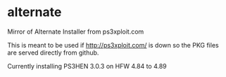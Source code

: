 # alternate
Mirror of Alternate Installer from ps3xploit.com

This is meant to be used if http://ps3xploit.com/ is down so the PKG files are served directly from github.

Currently installing PS3HEN 3.0.3 on HFW 4.84 to 4.89
